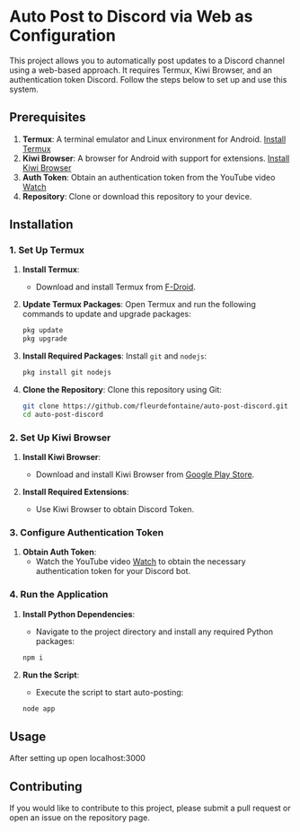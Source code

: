 # Auto Post to Discord via Web as Configuration

This project allows you to automatically post updates to a Discord channel using a web-based approach. It requires Termux, Kiwi Browser, and an authentication token Discord. Follow the steps below to set up and use this system.

## Prerequisites

1. **Termux**: A terminal emulator and Linux environment for Android. [Install Termux](https://f-droid.org/repo/com.termux_118.apk)
2. **Kiwi Browser**: A browser for Android with support for extensions. [Install Kiwi Browser](https://play.google.com/store/apps/details?id=com.kiwibrowser.browser)
3. **Auth Token**: Obtain an authentication token from the YouTube video [Watch](https://youtu.be/OvOKuKZwuwQ?si=TRTAIHzyMe13r6sI)
4. **Repository**: Clone or download this repository to your device.

## Installation

### 1. Set Up Termux

1. **Install Termux**:
   - Download and install Termux from [F-Droid](https://f-droid.org/repo/com.termux_118.apk).

2. **Update Termux Packages**:
   Open Termux and run the following commands to update and upgrade packages:
   ```sh
   pkg update
   pkg upgrade
   ```

3. **Install Required Packages**:
   Install `git` and `nodejs`:
   ```sh
   pkg install git nodejs
   ```

4. **Clone the Repository**:
   Clone this repository using Git:
   ```sh
   git clone https://github.com/fleurdefontaine/auto-post-discord.git
   cd auto-post-discord
   ```

### 2. Set Up Kiwi Browser

1. **Install Kiwi Browser**:
   - Download and install Kiwi Browser from [Google Play Store](https://play.google.com/store/apps/details?id=com.kiwibrowser.browser).

2. **Install Required Extensions**:
   - Use Kiwi Browser to obtain Discord Token.

### 3. Configure Authentication Token

1. **Obtain Auth Token**:
   - Watch the YouTube video [Watch](https://youtu.be/OvOKuKZwuwQ?si=TRTAIHzyMe13r6sI) to obtain the necessary authentication token for your Discord bot.

### 4. Run the Application

1. **Install Python Dependencies**:
   - Navigate to the project directory and install any required Python packages:
   ```sh
   npm i
   ```

2. **Run the Script**:
   - Execute the script to start auto-posting:
   ```sh
   node app
   ```

## Usage

After setting up open localhost:3000

## Contributing

If you would like to contribute to this project, please submit a pull request or open an issue on the repository page.